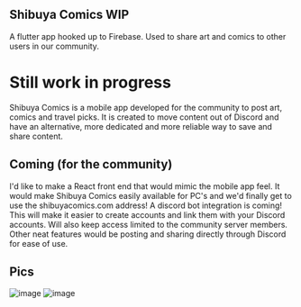 ## Shibuya Comics WIP

A flutter app hooked up to Firebase. Used to share art and comics to other users in our community.

# Still work in progress

Shibuya Comics is a mobile app developed for the community to post art, comics and travel picks. It is created 
to move content out of Discord and have an alternative, more dedicated and more reliable way to save and share content.

## Coming (for the community)
I'd like to make a React front end that would mimic the mobile app feel. It would make Shibuya Comics easily available for PC's and we'd finally get to use the shibuyacomics.com address!
A discord bot integration is coming! This will make it easier to create accounts and link them with your Discord accounts. Will also keep access limited to the community server members. 
Other neat features would be posting and sharing directly through Discord for ease of use.

## Pics
![image](https://user-images.githubusercontent.com/61617483/221711547-7ea2ca71-ad18-4c6b-a895-3c9172e1e942.png)
![image](https://user-images.githubusercontent.com/61617483/221711656-9527a91b-2bc7-482e-9b6c-bd585e340e2d.png)
